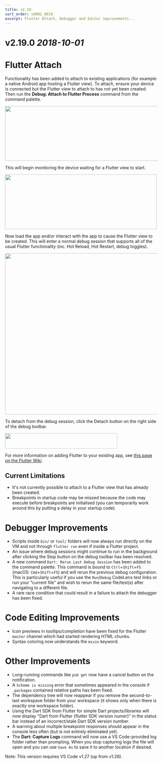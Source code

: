 ```yaml
---
title: v2.19
sort_order: v0002_0019
excerpt: Flutter Attach, Debugger and Editor improvements...
---
```


# v2.19.0 *2018-10-01*

# Flutter Attach

Functionality has been added to attach to existing applications (for example a native Android app hosting a Flutter view). To attach, ensure your device is connected but the Flutter view to attach to has not yet been created. Then run the **Debug: Attach to Flutter Process** command from the command palette.

<img loading="lazy" src="/images/release_notes/v2.19/flutter_attach_command.png" width="700" height="180" />

This will begin monitoring the device waiting for a Flutter view to start.

<img loading="lazy" src="/images/release_notes/v2.19/flutter_attach_connection_wait.png" width="500" height="180" />

Now load the app and/or interact with the app to cause the Flutter view to be created. This will enter a normal debug session that supports all of the usual Flutter functionality (inc. Hot Reload, Hot Restart, debug toggles).

<img loading="lazy" src="/images/release_notes/v2.19/flutter_attach_debug_example.png" width="700" height="530" />

To detach from the debug session, click the Detach button on the right side of the debug toolbar.

<img loading="lazy" src="/images/release_notes/v2.19/flutter_attach_detach.png" width="370" height="50" />

For more information on adding Flutter to your existing app, see [this page on the Flutter Wiki](https://github.com/flutter/flutter/wiki/Add-Flutter-to-existing-apps).

## Current Limitations

- It's not currently possible to attach to a Flutter view that has already been created.
- Breakpoints in startup code may be missed because the code may execute before breakpoints are initialised (you can temporarily work around this by putting a delay in your startup code).

# Debugger Improvements

- Scripts inside `bin/` or `tool/` folders will now always run directly on the VM and not through `flutter run` even if inside a Flutter project.
- An issue where debug sessions might continue to run in the background after clicking the Stop button on the debug toolbar has been resolved.
- A new command `Dart: Rerun Last Debug Session` has been added to the command palette. This command is bound to `Ctrl`+`Shift`+`F5` (macOS: `Cmd`+`Shift`+`F5`) and will rerun the previous debug configuration. This is particularly useful if you use the `Run`/`Debug` CodeLens test links or run your "current file" and wish to rerun the same file/test(s) after navigating to a different file.
- A rare race condition that could result in a failure to attach the debugger has been fixed.

# Code Editing Improvements

- Icon previews in tooltips/completion have been fixed for the Flutter `master` channel which had started rendering HTML chunks.
- Syntax coloring now understands the `mixin` keyword.

# Other Improvements

- Long-running commands like `pub get` now have a cancel button on the notification.
- A `Scheme is missing` error that sometimes appeared in the console if `.packages` contained relative paths has been fixed.
- The dependency tree will now reappear if you remove the second-to-last workspave folder from your workspace (it shows only when there is exactly one workspace folder).
- Using the Dart SDK from Flutter for simple Dart projects/libraries will now display "Dart from Flutter {flutter SDK version numer}" in the status bar instead of an incorrect/stale Dart SDK version number.
- A warning about multiple breakpoint responses should appear in the console less often (but is not entirely eliminated yet).
- The **Dart: Capture Logs** command will now use a VS Code-provided log folder rather than prompting. When you stop capturing logs the file will open and you can use `Save As` to save it to another location if desired.

Note: This version requires VS Code v1.27 (up from v1.26).
